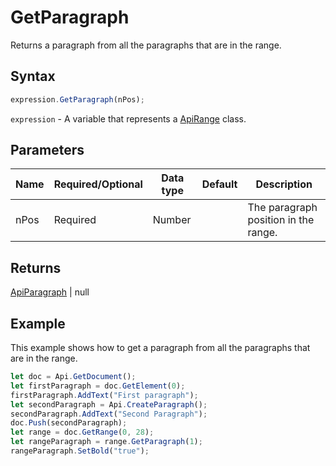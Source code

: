 # GetParagraph

Returns a paragraph from all the paragraphs that are in the range.

## Syntax

```javascript
expression.GetParagraph(nPos);
```

`expression` - A variable that represents a [ApiRange](../ApiRange.md) class.

## Parameters

| **Name** | **Required/Optional** | **Data type** | **Default** | **Description** |
| ------------- | ------------- | ------------- | ------------- | ------------- |
| nPos | Required | Number |  | The paragraph position in the range. |

## Returns

[ApiParagraph](../../ApiParagraph/ApiParagraph.md) \| null

## Example

This example shows how to get a paragraph from all the paragraphs that are in the range.

```javascript
let doc = Api.GetDocument();
let firstParagraph = doc.GetElement(0);
firstParagraph.AddText("First paragraph");
let secondParagraph = Api.CreateParagraph();
secondParagraph.AddText("Second Paragraph");
doc.Push(secondParagraph);
let range = doc.GetRange(0, 28);
let rangeParagraph = range.GetParagraph(1);
rangeParagraph.SetBold("true");
```
